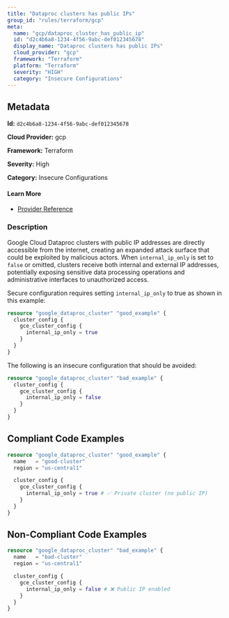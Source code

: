```yaml
---
title: "Dataproc clusters has public IPs"
group_id: "rules/terraform/gcp"
meta:
  name: "gcp/dataproc_cluster_has_public_ip"
  id: "d2c4b6a8-1234-4f56-9abc-def012345678"
  display_name: "Dataproc clusters has public IPs"
  cloud_provider: "gcp"
  framework: "Terraform"
  platform: "Terraform"
  severity: "HIGH"
  category: "Insecure Configurations"
---
```

## Metadata

**Id:** `d2c4b6a8-1234-4f56-9abc-def012345678`

**Cloud Provider:** gcp

**Framework:** Terraform

**Severity:** High

**Category:** Insecure Configurations

#### Learn More

 - [Provider Reference](https://registry.terraform.io/providers/hashicorp/google/latest/docs/resources/dataproc_cluster)

### Description

 Google Cloud Dataproc clusters with public IP addresses are directly accessible from the internet, creating an expanded attack surface that could be exploited by malicious actors. When `internal_ip_only` is set to `false` or omitted, clusters receive both internal and external IP addresses, potentially exposing sensitive data processing operations and administrative interfaces to unauthorized access.

Secure configuration requires setting `internal_ip_only` to true as shown in this example:
```terraform
resource "google_dataproc_cluster" "good_example" {
  cluster_config {
    gce_cluster_config {
      internal_ip_only = true
    }
  }
}
```

The following is an insecure configuration that should be avoided:
```terraform
resource "google_dataproc_cluster" "bad_example" {
  cluster_config {
    gce_cluster_config {
      internal_ip_only = false
    }
  }
}
```


## Compliant Code Examples
```terraform
resource "google_dataproc_cluster" "good_example" {
  name   = "good-cluster"
  region = "us-central1"

  cluster_config {
    gce_cluster_config {
      internal_ip_only = true # ✅ Private cluster (no public IP)
    }
  }
}

```
## Non-Compliant Code Examples
```terraform
resource "google_dataproc_cluster" "bad_example" {
  name   = "bad-cluster"
  region = "us-central1"

  cluster_config {
    gce_cluster_config {
      internal_ip_only = false # ❌ Public IP enabled
    }
  }
}

```